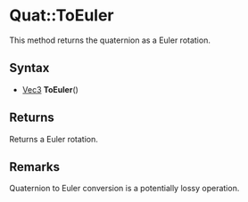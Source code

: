 # Quat::ToEuler

This method returns the quaternion as a Euler rotation.

## Syntax

- [Vec3](Vec3.md) **ToEuler**()

## Returns

Returns a Euler rotation.

## Remarks

Quaternion to Euler conversion is a potentially lossy operation.
